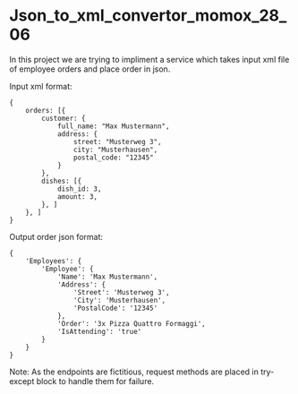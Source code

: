 # Json_to_xml_convertor_momox_28_06

In this project we are trying to impliment a service which
takes input xml file of employee orders and place order in json.

Input xml format: 
```
{
	orders: [{
		customer: {
			full_name: "Max Mustermann",
			address: {
				street: "Musterweg 3",
				city: "Musterhausen",
				postal_code: "12345"
			}
		},
		dishes: [{
			dish_id: 3,
			amount: 3,
		}, ]
	}, ]
}
```

Output order json format:
```
{
	'Employees': {
		'Employee': {
			'Name': 'Max Mustermann',
			'Address': {
				'Street': 'Musterweg 3',
				'City': 'Musterhausen',
				'PostalCode': '12345'
			},
			'Order': '3x Pizza Quattro Formaggi',
			'IsAttending': 'true'
		}
	}
}
```
Note: As the endpoints are fictitious, request methods are placed in try-except block to 
handle them for failure.

